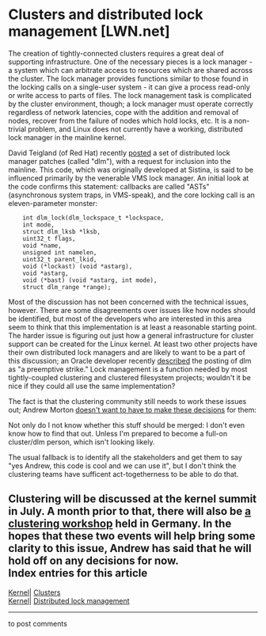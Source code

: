 # Clusters and distributed lock management [LWN.net]

The creation of tightly-connected clusters requires a great deal of supporting infrastructure. One of the necessary pieces is a lock manager - a system which can arbitrate access to resources which are shared across the cluster. The lock manager provides functions similar to those found in the locking calls on a single-user system - it can give a process read-only or write access to parts of files. The lock management task is complicated by the cluster environment, though; a lock manager must operate correctly regardless of network latencies, cope with the addition and removal of nodes, recover from the failure of nodes which hold locks, etc. It is a non-trivial problem, and Linux does not currently have a working, distributed lock manager in the mainline kernel. 

David Teigland (of Red Hat) recently [posted](/Articles/136066/) a set of distributed lock manager patches (called "dlm"), with a request for inclusion into the mainline. This code, which was originally developed at Sistina, is said to be influenced primarily by the venerable VMS lock manager. An initial look at the code confirms this statement: callbacks are called "ASTs" (asynchronous system traps, in VMS-speak), and the core locking call is an eleven-parameter monster: 
    
    
        int dlm_lock(dlm_lockspace_t *lockspace,
    	int mode,
    	struct dlm_lksb *lksb,
    	uint32_t flags,
    	void *name,
    	unsigned int namelen,
    	uint32_t parent_lkid,
    	void (*lockast) (void *astarg),
    	void *astarg,
    	void (*bast) (void *astarg, int mode),
    	struct dlm_range *range);
    

Most of the discussion has not been concerned with the technical issues, however. There are some disagreements over issues like how nodes should be identified, but most of the developers who are interested in this area seem to think that this implementation is at least a reasonable starting point. The harder issue is figuring out just how a general infrastructure for cluster support can be created for the Linux kernel. At least two other projects have their own distributed lock managers and are likely to want to be a part of this discussion; an Oracle developer recently [described](/Articles/136312/) the posting of dlm as "a preemptive strike." Lock management is a function needed by most tightly-coupled clustering and clustered filesystem projects; wouldn't it be nice if they could all use the same implementation? 

The fact is that the clustering community still needs to work these issues out; Andrew Morton [doesn't want to have to make these decisions](/Articles/136315/) for them: 

Not only do I not know whether this stuff should be merged: I don't even know how to find that out. Unless I'm prepared to become a full-on cluster/dlm person, which isn't looking likely. 

The usual fallback is to identify all the stakeholders and get them to say "yes Andrew, this code is cool and we can use it", but I don't think the clustering teams have sufficent act-togetherness to be able to do that. 

Clustering will be discussed at the kernel summit in July. A month prior to that, there will also be [a clustering workshop](http://lwn.net/Articles/136490/) held in Germany. In the hopes that these two events will help bring some clarity to this issue, Andrew has said that he will hold off on any decisions for now.  
Index entries for this article  
---  
[Kernel](/Kernel/Index)| [Clusters](/Kernel/Index#Clusters)  
[Kernel](/Kernel/Index)| [Distributed lock management](/Kernel/Index#Distributed_lock_management)  
  


* * *

to post comments 

